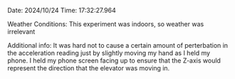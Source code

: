 Date: 2024/10/24
Time: 17:32:27.964

Weather Conditions:
This experiment was indoors, so weather was irrelevant

Additional info: It was hard not to cause a certain amount of perterbation 
in the acceleration reading just by slightly moving my hand as I held my phone.
I held my phone screen facing up to ensure that the Z-axis would represent the 
direction that the elevator was moving in.